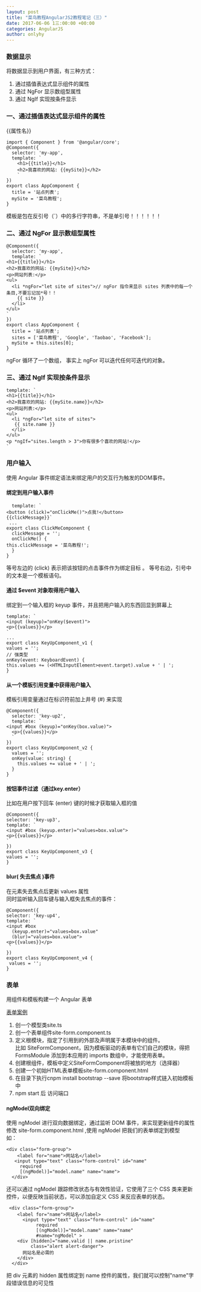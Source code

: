 ```yaml
---
layout: post
title: "菜鸟教程AngularJS2教程笔记（三）"
date: 2017-06-06 1三:00:00 +00:00
categories: AngularJS
author: onlyhy
---
```


### 数据显示  
将数据显示到用户界面，有三种方式：  
1. 通过插值表达式显示组件的属性
2. 通过 NgFor 显示数组型属性
3. 通过 NgIf 实现按条件显示  

### 一、通过插值表达式显示组件的属性  
{{属性名}}  

    import { Component } from '@angular/core';
    @Component({
      selector: 'my-app',
      template: `
        <h1>{{title}}</h1>
        <h2>我喜欢的网站: {{mySite}}</h2>
        `
    })
    export class AppComponent {
      title = '站点列表';
      mySite = '菜鸟教程';
    }

模板是包在反引号（`）中的多行字符串，不是单引号！！！！！！   

### 二、通过 NgFor 显示数组型属性

    @Component({
      selector: 'my-app',
      template: `
    <h1>{{title}}</h1>
    <h2>我喜欢的网站: {{mySite}}</h2>
    <p>网站列表:</p>
    <ul>
      <li *ngFor="let site of sites">// ngFor 指令来显示 sites 列表中的每一个条目,不要忘记加*号！！
        {{ site }}
      </li>
    </ul>
    `
    })
    export class AppComponent {
      title = '站点列表';
      sites = ['菜鸟教程', 'Google', 'Taobao', 'Facebook'];
      mySite = this.sites[0];
    }  

ngFor 循环了一个数组， 事实上 ngFor 可以迭代任何可迭代的对象。  

### 三、通过 NgIf 实现按条件显示   

    template: `
    <h1>{{title}}</h1>
    <h2>我喜欢的网站: {{mySite.name}}</h2>
    <p>网站列表:</p>
    <ul>
      <li *ngFor="let site of sites">
       {{ site.name }}
      </li>
    </ul>
    <p *ngIf="sites.length > 3">你有很多个喜欢的网站!</p>
    `  



### 用户输入  
使用 Angular 事件绑定语法来绑定用户的交互行为触发的DOM事件。  

#### 绑定到用户输入事件  

      template: `
    <button (click)="onClickMe()">点我!</button>
    {{clickMessage}}`   
     ...
    export class ClickMeComponent {
      clickMessage = '';
      onClickMe() {
    this.clickMessage = '菜鸟教程!';
      }
    }

等号左边的 (click) 表示把该按钮的点击事件作为绑定目标 。 等号右边，引号中的文本是一个模板语句。  

#### 通过 $event 对象取得用户输入  
绑定到一个输入框的 keyup 事件，并且把用户输入的东西回显到屏幕上

    template: `
    <input (keyup)="onKey($event)">
    <p>{{values}}</p>
    `
    ...
    export class KeyUpComponent_v1 {
    values = '';
    // 强类型
    onKey(event: KeyboardEvent) {
    this.values += (<HTMLInputElement>event.target).value + ' | ';
    }  

#### 从一个模板引用变量中获得用户输入
模板引用变量通过在标识符前加上井号 (#) 来实现  

    @Component({
      selector: 'key-up2',
      template: `
    <input #box (keyup)="onKey(box.value)">
      <p>{{values}}</p>
      `
    })
    export class KeyUpComponent_v2 {
      values = '';
      onKey(value: string) {
        this.values += value + ' | ';
      }
    }  

#### 按钮事件过滤（通过key.enter）    
比如在用户按下回车 (enter) 键的时候才获取输入框的值

    @Component({
    selector: 'key-up3',
    template: `
    <input #box (keyup.enter)="values=box.value">
    <p>{{values}}</p>
    `
    })
    export class KeyUpComponent_v3 {
    values = '';
    }


#### blur( 失去焦点 )事件  
在元素失去焦点后更新 values 属性  
同时监听输入回车键与输入框失去焦点的事件：  

    @Component({
    selector: 'key-up4',
    template: `
    <input #box
      (keyup.enter)="values=box.value"
      (blur)="values=box.value">
    <p>{{values}}</p>
     `
    })
    export class KeyUpComponent_v4 {
     values = '';
    }  

### 表单  
用组件和模板构建一个 Angular 表单

<a href="http://www.runoob.com/angularjs2/angularjs2-forms.html">表单案例</a>  
1. 创一个模型类site.ts
2. 创一个表单组件site-form.component.ts   
3. 定义根模块，指定了引用到的外部及声明属于本模块中的组件。  
 比如 SiteFormComponent，因为模板驱动的表单有它们自己的模块，得把 FormsModule 添加到本应用的 imports 数组中，才能使用表单。
4. 创建根组件，模板中定义SiteFormComponent将被放的地方（选择器）
5. 创建一个初始HTML表单模板site-form.component.html  
6. 在目录下执行cnpm install bootstrap --save   将bootstrap样式链入初始模板中
7. npm start 后 访问端口
 
#### ngModel双向绑定  
使用 ngModel 进行双向数据绑定，通过监听 DOM 事件，来实现更新组件的属性  
修改 site-form.component.html ,使用 ngModel 把我们的表单绑定到模型  
如：

    <div class="form-group">
        <label for="name">网站名</label>
       <input type="text" class="form-control" id="name"
         required
         [(ngModel)]="model.name" name="name">
      </div>  

还可以通过 ngModel 跟踪修改状态与有效性验证，它使用了三个 CSS 类来更新控件，以便反映当前状态，可以添加自定义 CSS 来反应表单的状态。  

     <div class="form-group">
        <label for="name">网站名</label>
          <input type="text" class="form-control" id="name"
               required
               [(ngModel)]="model.name" name="name"
               #name="ngModel" >
        <div [hidden]="name.valid || name.pristine" 
             class="alert alert-danger">
          网站名是必需的
        </div>
      </div>  

把 div 元素的 hidden 属性绑定到 name 控件的属性，我们就可以控制"name"字段错误信息的可见性